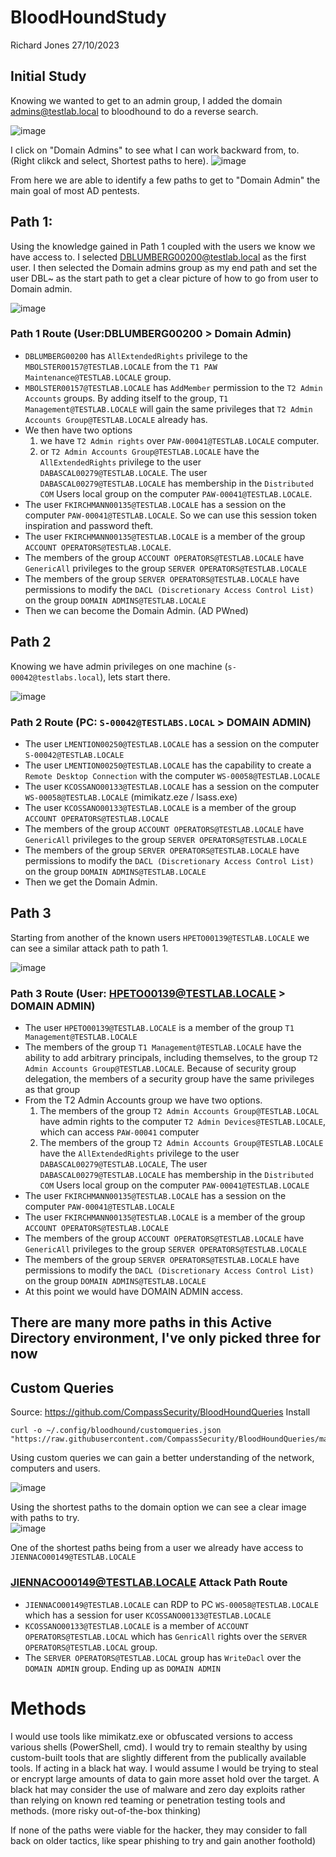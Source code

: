 # BloodHoundStudy

Richard Jones
27/10/2023

## Initial Study
Knowing we wanted to get to an admin group, I added the domain admins@testlab.local to bloodhound to do a reverse search. 

![image](https://github.com/AssassinUKG/BloodHoundStudy/assets/5285547/b7d2799e-b2ce-45bd-9425-5e5183f38184)

I click on "Domain Admins" to see what I can work backward from, to. (Right clikck and select, Shortest paths to here). 
![image](https://github.com/AssassinUKG/BloodHoundStudy/assets/5285547/f6fef898-712c-494f-b7ac-4d6d707171e7)

From here we are able to identify a few paths to get to "Domain Admin" the main goal of most AD pentests.

## Path 1:
Using the knowledge gained in Path 1 coupled with the users we know we have access to. I selected DBLUMBERG00200@testlab.local as the first user. 
I then selected the Domain admins group as my end path and set the user DBL~ as the start path to get a clear picture of how to go from user to Domain admin. 

![image](https://github.com/AssassinUKG/BloodHoundStudy/assets/5285547/4b5b1074-bbfe-4fc6-a41b-af4882e1ba73)

### Path 1 Route (User:DBLUMBERG00200 > Domain Admin)
- `DBLUMBERG00200` has `AllExtendedRights` privilege to the `MBOLSTER00157@TESTLAB.LOCALE` from the `T1 PAW Maintenance@TESTLAB.LOCALE` group.   
- `MBOLSTER00157@TESTLAB.LOCALE` has `AddMember` permission to the `T2 Admin Accounts` groups. By adding itself to the group, `T1 Management@TESTLAB.LOCALE` will gain the same privileges that `T2 Admin Accounts Group@TESTLAB.LOCALE` already has.    
- We then have two options
   1. we have `T2 Admin rights` over `PAW-00041@TESTLAB.LOCALE` computer.
   2.  or `T2 Admin Accounts Group@TESTLAB.LOCALE` have the `AllExtendedRights` privilege to the user `DABASCAL00279@TESTLAB.LOCALE`. The user `DABASCAL00279@TESTLAB.LOCALE` has membership in the `Distributed COM` Users local group on the computer `PAW-00041@TESTLAB.LOCALE`.    
- The user `FKIRCHMANN00135@TESTLAB.LOCALE` has a session on the computer `PAW-00041@TESTLAB.LOCALE`. So we can use this session token inspiration and password theft.   
- The user `FKIRCHMANN00135@TESTLAB.LOCALE` is a member of the group `ACCOUNT OPERATORS@TESTLAB.LOCALE`.    
- The members of the group `ACCOUNT OPERATORS@TESTLAB.LOCALE` have `GenericAll` privileges to the group `SERVER OPERATORS@TESTLAB.LOCALE`  
- The members of the group `SERVER OPERATORS@TESTLAB.LOCALE` have permissions to modify the `DACL (Discretionary Access Control List)` on the group `DOMAIN ADMINS@TESTLAB.LOCALE`   
- Then we can become the Domain Admin. (AD PWned)

## Path 2
Knowing we have admin privileges on one machine (`s-00042@testlabs.local`), lets start there. 

![image](https://github.com/AssassinUKG/BloodHoundStudy/assets/5285547/97438d18-5697-4c5d-a4c3-d773ed353ac9)

### Path 2 Route (PC: `S-00042@TESTLABS.LOCAL` > DOMAIN ADMIN)
- The user `LMENTION00250@TESTLAB.LOCALE` has a session on the computer `S-00042@TESTLAB.LOCALE`
- The user `LMENTION00250@TESTLAB.LOCALE` has the capability to create a `Remote Desktop Connection` with the computer `WS-00058@TESTLAB.LOCALE`
- The user `KCOSSANO00133@TESTLAB.LOCALE` has a session on the computer `WS-00058@TESTLAB.LOCALE` (mimikatz.eze / lsass.exe)
- The user `KCOSSANO00133@TESTLAB.LOCALE` is a member of the group `ACCOUNT OPERATORS@TESTLAB.LOCALE`
- The members of the group `ACCOUNT OPERATORS@TESTLAB.LOCALE` have `GenericAll` privileges to the group `SERVER OPERATORS@TESTLAB.LOCALE`
- The members of the group `SERVER OPERATORS@TESTLAB.LOCALE` have permissions to modify the `DACL (Discretionary Access Control List)` on the group `DOMAIN ADMINS@TESTLAB.LOCALE`
- Then we get the Domain Admin.

## Path 3
Starting from another of the known users `HPETO00139@TESTLAB.LOCALE` we can see a similar attack path to path 1. 

![image](https://github.com/AssassinUKG/BloodHoundStudy/assets/5285547/9d28ad9b-35ae-46ba-8645-038fdd1f4438)

### Path 3 Route (User: HPETO00139@TESTLAB.LOCALE > DOMAIN ADMIN)
- The user `HPETO00139@TESTLAB.LOCALE` is a member of the group `T1 Management@TESTLAB.LOCALE`
- The members of the group `T1 Management@TESTLAB.LOCALE` have the ability to add arbitrary principals, including themselves, to the group `T2 Admin Accounts Group@TESTLAB.LOCALE`. Because of security group delegation, the members of a security group have the same privileges as that group
- From the T2 Admin Accounts group we have two options.
   1. The members of the group `T2 Admin Accounts Group@TESTLAB.LOCAL` have admin rights to the computer `T2 Admin Devices@TESTLAB.LOCALE`, which can access `PAW-00041` computer
   2. The members of the group `T2 Admin Accounts Group@TESTLAB.LOCALE` have the `AllExtendedRights` privilege to the user `DABASCAL00279@TESTLAB.LOCALE`, The user `DABASCAL00279@TESTLAB.LOCALE` has membership in the `Distributed COM` Users local group on the computer `PAW-00041@TESTLAB.LOCALE`
- The user `FKIRCHMANN00135@TESTLAB.LOCALE` has a session on the computer `PAW-00041@TESTLAB.LOCALE`
- The user `FKIRCHMANN00135@TESTLAB.LOCALE` is a member of the group `ACCOUNT OPERATORS@TESTLAB.LOCALE`
- The members of the group `ACCOUNT OPERATORS@TESTLAB.LOCALE` have `GenericAll` privileges to the group `SERVER OPERATORS@TESTLAB.LOCALE`
- The members of the group `SERVER OPERATORS@TESTLAB.LOCALE` have permissions to modify the `DACL (Discretionary Access Control List)` on the group `DOMAIN ADMINS@TESTLAB.LOCALE`
- At this point we would have DOMAIN ADMIN access.

## There are many more paths in this Active Directory environment, I've only picked three for now

## Custom Queries
Source: https://github.com/CompassSecurity/BloodHoundQueries
Install
```
curl -o ~/.config/bloodhound/customqueries.json "https://raw.githubusercontent.com/CompassSecurity/BloodHoundQueries/master/BloodHound_Custom_Queries/customqueries.json"
```

Using custom queries we can gain a better understanding of the network, computers and users.   

![image](https://github.com/AssassinUKG/BloodHoundStudy/assets/5285547/4be0f19d-5c57-4d08-9fb7-5d02dce51886)

Using the shortest paths to the domain option we can see a clear image with paths to try.  
![image](https://github.com/AssassinUKG/BloodHoundStudy/assets/5285547/b487fb1b-a298-4a05-9f1b-450fb9caf4c6)

One of the shortest paths being from a user we already have access to `JIENNACO00149@TESTLAB.LOCALE`

### JIENNACO00149@TESTLAB.LOCALE Attack Path Route
- `JIENNACO00149@TESTLAB.LOCALE` can RDP to PC `WS-00058@TESTLAB.LOCALE` which has a session for user `KCOSSANO00133@TESTLAB.LOCALE`
- `KCOSSANO00133@TESTLAB.LOCALE` is a member of `ACCOUNT OPERATORS@TESTLAB.LOCAL` which has `GenricAll` rights over the `SERVER OPERATORS@TESTLAB.LOCAL` group.
-  The `SERVER OPERATORS@TESTLAB.LOCAL` group has `WriteDacl` over the `DOMAIN ADMIN` group. Ending up as `DOMAIN ADMIN`

# Methods

I would use tools like mimikatz.exe or obfuscated versions to access various shells (PowerShell, cmd). I would try to remain stealthy by using custom-built tools that are slightly different from the publically available tools. 
If acting in a black hat way. I would assume I would be trying to steal or encrypt large amounts of data to gain more asset hold over the target. 
A black hat may consider the use of malware and zero day exploits rather than relying on known red teaming or penetration testing tools and methods. (more risky out-of-the-box thinking)

If none of the paths were viable for the hacker, they may consider to fall back on older tactics, like spear phishing to try and gain another foothold)

